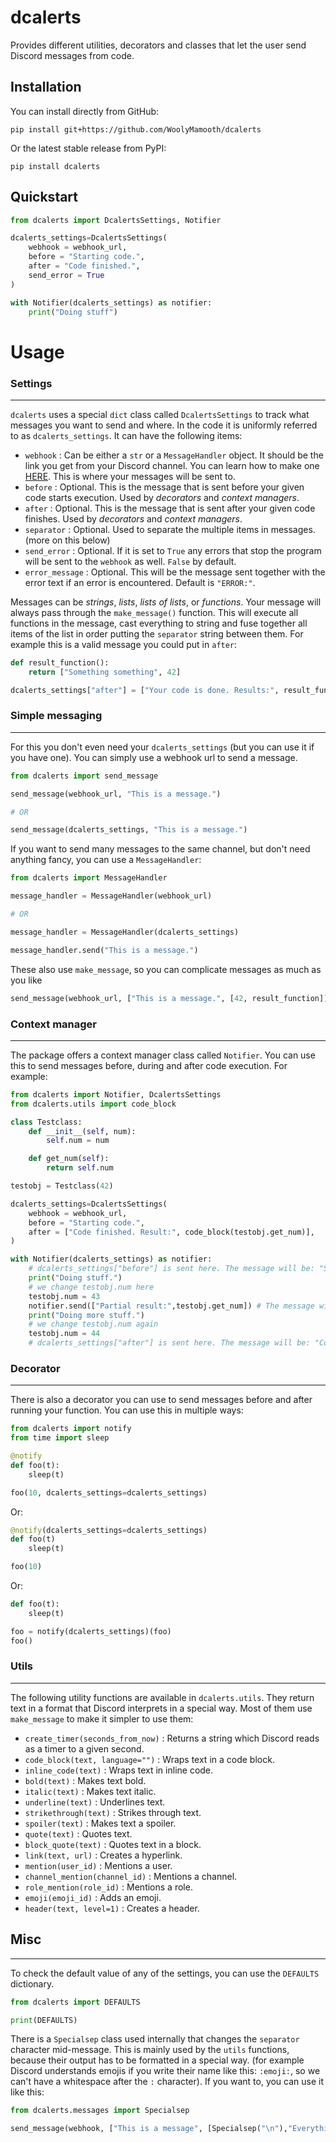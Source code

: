 # dcalerts

Provides different utilities, decorators and classes that let the user send Discord messages from code.

## Installation

You can install directly from GitHub:
```
pip install git+https://github.com/WoolyMamooth/dcalerts
```
Or the latest stable release from PyPI:
```
pip install dcalerts
```

## Quickstart
```python
from dcalerts import DcalertsSettings, Notifier

dcalerts_settings=DcalertsSettings(
    webhook = webhook_url,
    before = "Starting code.",
    after = "Code finished.",
    send_error = True
)

with Notifier(dcalerts_settings) as notifier:
    print("Doing stuff")
```
# Usage

### Settings
---
`dcalerts` uses a special `dict` class called `DcalertsSettings` to track what messages you want to send and where. In the code it is uniformly referred to as `dcalerts_settings`. It can have the following items:
 - `webhook` : Can be either a `str` or a `MessageHandler` object. It should be the link you get from your Discord channel. You can learn how to make one [HERE](https://support.discord.com/hc/en-us/articles/228383668-Intro-to-Webhooks). This is where your messages will be sent to.
 - `before` : Optional. This is the message that is sent before your given code starts execution. Used by *decorators* and *context managers*.
 - `after` : Optional. This is the message that is sent after your given code finishes. Used by *decorators* and *context managers*.
 - `separator` : Optional. Used to separate the multiple items in messages. (more on this below)
 - `send_error` : Optional. If it is set to `True` any errors that stop the program will be sent to the `webhook` as well. `False` by default.
 - `error_message` : Optional. This will be the message sent together with the error text if an error is encountered. Default is `"ERROR:"`.

Messages can be *strings*, *lists*, *lists of lists*, or *functions*. Your message will always pass through the `make_message()` function. This will execute all functions in the message, cast everything to string and fuse together all items of the list in order putting the `separator` string between them. For example this is a valid message you could put in `after`:
```python
def result_function():
    return ["Something something", 42]

dcalerts_settings["after"] = ["Your code is done. Results:", result_function]
```
### Simple messaging
---
For this you don't even need your `dcalerts_settings` (but you can use it if you have one). You can simply use a webhook url to send a message.
```python
from dcalerts import send_message

send_message(webhook_url, "This is a message.")

# OR

send_message(dcalerts_settings, "This is a message.")
```
If you want to send many messages to the same channel, but don't need anything fancy, you can use a `MessageHandler`:
```python
from dcalerts import MessageHandler

message_handler = MessageHandler(webhook_url)

# OR

message_handler = MessageHandler(dcalerts_settings)

message_handler.send("This is a message.")
```

These also use `make_message`, so you can complicate messages as much as you like

```python
send_message(webhook_url, ["This is a message.", [42, result_function]])
```

### Context manager
---
The package offers a context manager class called `Notifier`. You can use this to send messages before, during and after code execution. For example:
```python
from dcalerts import Notifier, DcalertsSettings
from dcalerts.utils import code_block

class Testclass:
    def __init__(self, num):
        self.num = num

    def get_num(self):
        return self.num

testobj = Testclass(42)

dcalerts_settings=DcalertsSettings(
    webhook = webhook_url,
    before = "Starting code.",
    after = ["Code finished. Result:", code_block(testobj.get_num)],
)

with Notifier(dcalerts_settings) as notifier:
    # dcalerts_settings["before"] is sent here. The message will be: "Starting code."
    print("Doing stuff.")
    # we change testobj.num here
    testobj.num = 43
    notifier.send(["Partial result:",testobj.get_num]) # The message will be: "Partial result: 43"
    print("Doing more stuff.")
    # we change testobj.num again
    testobj.num = 44
    # dcalerts_settings["after"] is sent here. The message will be: "Code finished. Result: 44"
```

### Decorator
---
There is also a decorator you can use to send messages before and after running your function. You can use this in multiple ways:
```python
from dcalerts import notify
from time import sleep

@notify
def foo(t):
    sleep(t)

foo(10, dcalerts_settings=dcalerts_settings)
``` 
Or:
```python
@notify(dcalerts_settings=dcalerts_settings)
def foo(t)
    sleep(t)

foo(10)
```
Or:
```python
def foo(t):
    sleep(t)

foo = notify(dcalerts_settings)(foo)
foo()
```

### Utils
---

The following utility functions are available in `dcalerts.utils`. They return text in a format that Discord interprets in a special way. Most of them use `make_message` to make it simpler to use them:

- `create_timer(seconds_from_now)` : Returns a string which Discord reads as a timer to a given second.
- `code_block(text, language="")` : Wraps text in a code block.
- `inline_code(text)` : Wraps text in inline code.
- `bold(text)` : Makes text bold.
- `italic(text)` : Makes text italic.
- `underline(text)` : Underlines text.
- `strikethrough(text)` : Strikes through text.
- `spoiler(text)` : Makes text a spoiler.
- `quote(text)` : Quotes text.
- `block_quote(text)` : Quotes text in a block.
- `link(text, url)` : Creates a hyperlink.
- `mention(user_id)` : Mentions a user.
- `channel_mention(channel_id)` : Mentions a channel.
- `role_mention(role_id)` : Mentions a role.
- `emoji(emoji_id)` : Adds an emoji.
- `header(text, level=1)` : Creates a header.

## Misc
---
To check the default value of any of the settings, you can use the `DEFAULTS` dictionary.

```python
from dcalerts import DEFAULTS

print(DEFAULTS)
```

There is a `Specialsep` class used internally that changes the `separator` character mid-message. This is mainly used by the `utils` functions, because their output has to be formatted in a special way. (for example Discord understands emojis if you write their name like this: `:emoji:`, so we can't have a whitespace after the `:` character). If you want to, you can use it like this:
```python
from dcalerts.messages import Specialsep

send_message(webhook, ["This is a message", [Specialsep("\n"),"Everything in", "this list", "is a new line"], "but not this."], list_item_sep=" ")
```
